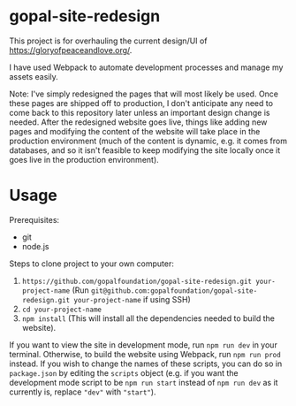 # gopal-site-redesign

This project is for overhauling the current design/UI of https://gloryofpeaceandlove.org/. 

I have used Webpack to automate development processes and manage my assets easily. 

Note: I've simply redesigned the pages that will most likely be used. Once these pages are shipped off to production, I don't anticipate any need to come back to this repository later unless an important design change is needed. After the redesigned website goes live, things like adding new pages and modifying the content of the website will take place in the production environment (much of the content is dynamic, e.g. it comes from databases, and so it isn't feasible to keep modifying the site locally once it goes live in the production environment). 

# Usage

Prerequisites: 
- git
- node.js

Steps to clone project to your own computer: 
1. `https://github.com/gopalfoundation/gopal-site-redesign.git your-project-name` (Run `git@github.com:gopalfoundation/gopal-site-redesign.git your-project-name` if using SSH)
2. `cd your-project-name`
3. `npm install` (This will install all the dependencies needed to build the website).

If you want to view the site in development mode, run `npm run dev` in your terminal. Otherwise, to build the website using Webpack, run `npm run prod` instead. If you wish to change the names of these scripts, you can do so in `package.json` by editing the `scripts` object (e.g. if you want the development mode script to be `npm run start` instead of `npm run dev` as it currently is, replace `"dev"` with `"start"`). 
